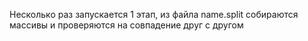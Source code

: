 Несколько раз запускается 1 этап, из файла name.split собираются массивы и проверяются на совпадение друг с другом